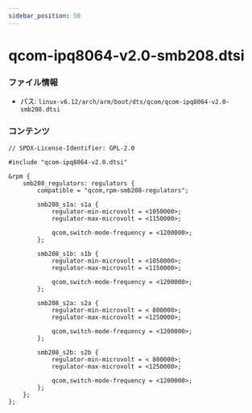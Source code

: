 ```yaml
---
sidebar_position: 50
---
```

# qcom-ipq8064-v2.0-smb208.dtsi

### ファイル情報

- パス: `linux-v6.12/arch/arm/boot/dts/qcom/qcom-ipq8064-v2.0-smb208.dtsi`

### コンテンツ

```dtsi
// SPDX-License-Identifier: GPL-2.0

#include "qcom-ipq8064-v2.0.dtsi"

&rpm {
	smb208_regulators: regulators {
		compatible = "qcom,rpm-smb208-regulators";

		smb208_s1a: s1a {
			regulator-min-microvolt = <1050000>;
			regulator-max-microvolt = <1150000>;

			qcom,switch-mode-frequency = <1200000>;
		};

		smb208_s1b: s1b {
			regulator-min-microvolt = <1050000>;
			regulator-max-microvolt = <1150000>;

			qcom,switch-mode-frequency = <1200000>;
		};

		smb208_s2a: s2a {
			regulator-min-microvolt = < 800000>;
			regulator-max-microvolt = <1250000>;

			qcom,switch-mode-frequency = <1200000>;
		};

		smb208_s2b: s2b {
			regulator-min-microvolt = < 800000>;
			regulator-max-microvolt = <1250000>;

			qcom,switch-mode-frequency = <1200000>;
		};
	};
};

```
